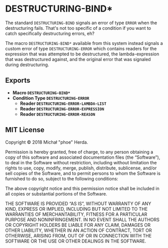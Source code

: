 # DESTRUCTURING-BIND*

The standard `DESTRUCTURING-BIND` signals an error of type `ERROR` when the
destructuring fails. That's not too specific of a condition if you want to catch
specifically destructuring errors, eh?

The macro `DESTRUCTURING-BIND*` available from this system instead signals
a custom error of type `DESTRUCTURING-ERROR` which contains readers for the
expression that was attempted to be destructured, the lambda-expression that
was destructured against, and the original error that was signaled during
destructuring.

## Exports

  * **Macro `DESTRUCTURING-BIND*`**
  * **Condition Type `DESTRUCTURING-ERROR`**
    * **Reader `DESTRUCTURING-ERROR-LAMBDA-LIST`**
    * **Reader `DESTRUCTURING-ERROR-EXPRESSION`**
    * **Reader `DESTRUCTURING-ERROR-REASON`**

## MIT License

Copyright © 2018 Michał "phoe" Herda.

Permission is hereby granted, free of charge, to any person
obtaining a copy of this software and associated documentation
files (the “Software”), to deal in the Software without
restriction, including without limitation the rights to use,
copy, modify, merge, publish, distribute, sublicense, and/or sell
copies of the Software, and to permit persons to whom the
Software is furnished to do so, subject to the following
conditions:

The above copyright notice and this permission notice shall be
included in all copies or substantial portions of the Software.

THE SOFTWARE IS PROVIDED “AS IS”, WITHOUT WARRANTY OF ANY KIND,
EXPRESS OR IMPLIED, INCLUDING BUT NOT LIMITED TO THE WARRANTIES
OF MERCHANTABILITY, FITNESS FOR A PARTICULAR PURPOSE AND
NONINFRINGEMENT. IN NO EVENT SHALL THE AUTHORS OR COPYRIGHT
HOLDERS BE LIABLE FOR ANY CLAIM, DAMAGES OR OTHER LIABILITY,
WHETHER IN AN ACTION OF CONTRACT, TORT OR OTHERWISE, ARISING
FROM, OUT OF OR IN CONNECTION WITH THE SOFTWARE OR THE USE OR
OTHER DEALINGS IN THE SOFTWARE.

